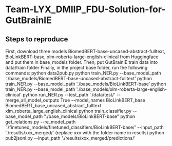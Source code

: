 # Team-LYX_DMIIP_FDU-Solution-for-GutBrainIE

## Steps to reproduce

First, download three models BiomedBERT-base-uncased-abstract-fulltext, BioLinkBERT-base, xlm-roberta-large-english-clinical from Huggingface and put them in base_models folder.
Then, put GutBrainIE train data into data/train folder
Finally, in the project base folder, run the following commands:
python data2pub.py
python train_NER.py --base_model_path './base_models/BiomedBERT-base-uncased-abstract-fulltext'
python train_NER.py --base_model_path './base_models/BioLinkBERT-base'
python train_NER.py --base_model_path './base_models/xlm-roberta-large-english-clinical'
python run_NER.py --test_path './data/test/' --merge_all_model_outputs True --model_names BioLinkBERT_base BiomedBERT_base_uncased_abstract_fulltext xlm_roberta_large_english_clinical
python train_classifier.py --base_model_path "./base_models/BioLinkBERT-base"
python get_relations.py --re_model_path './finetuned_models/finetuned_classifiers/BioLinkBERT-base/' --input_path './results/xxx_merged/' (replace xxx with the folder name in results)
python pub2jsonl.py --input_path './results/xxx_merged/predictions/'
